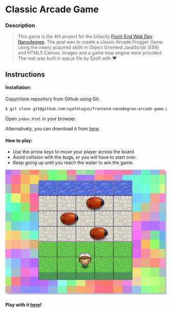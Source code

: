 # Classic Arcade Game

### Description
>This game is the 4th project for the Udacity [Front-End Web Dev Nanodegree](https://udacity.com/course/front-end-web-developer-nanodegree--nd001/ "Font-End Web Developer Nanodegree"). The goal was to create a classic Arcade Frogger Game using the newly acquired skills in Object Oriented JavaScript (ES6) and HTML5 Canvas. 
Images and a game loop engine were provided. The rest was built in app.js file by Szofi with ♥

## Instructions

#### Installation:

Copy/clone repository from Github using Git:
```sh
$ git clone git@github.com:nyafologus/frontend-nanodegree-arcade-game.git
```
Open ```index.html``` in your browser. 

Alternatively, you can download it from [here](https://github.com/nyafologus/frontend-nanodegree-arcade-game/archive/master.zip "Download ZIP").

#### How to play:

* Use the arrow keys to move your player across the board.
* Avoid collision with the bugs, or you will have to start over.
* Keep going up until you reach the water to win the game.

![Arcade Game](images/screen-shot.png "Starting Arcade Game")

#### Play with it [here](https://nyafologus.github.io/arcade%20game/ "Beat the bugs!")!